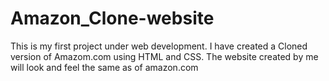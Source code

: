 # Amazon_Clone-website
This is my first project under web development. I have created a Cloned version of Amazom.com using HTML and CSS. The website created by me will look and feel the same as of amazon.com
